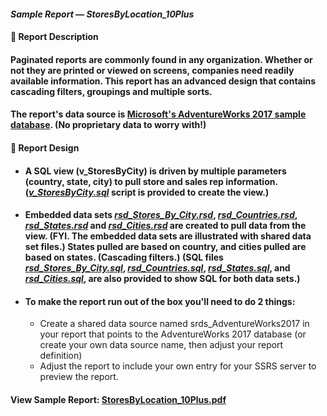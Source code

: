 #### <em>Sample Report — StoresByLocation_10Plus</em>
#### 👋 Report Description

#### Paginated reports are commonly found in any organization. Whether or not they are printed or viewed on screens, companies need readily available information. This report has an advanced design that contains cascading filters, groupings and multiple sorts.

#### The report's data source is <a href="https://github.com/Microsoft/sql-server-samples/releases/tag/adventureworks">Microsoft's AdventureWorks 2017 sample database</a>. (No proprietary data to worry with!)
#### 👋 Report Design
- #### A SQL view (v_StoresByCity) is driven by multiple parameters (country, state, city) to pull store and sales rep information. (<a href="/StoresByLocation/v_StoresByCity.sql"><em>v_StoresByCity.sql</em></a> script is provided to create the view.)
 - #### Embedded data sets <a href="/StoresByLocation/rsd_Stores_By_City.rsd"><em>rsd_Stores_By_City.rsd</em></a>, <a href="/StoresByLocation/rsd_Countries.rsd"><em>rsd_Countries.rsd</em></a>, <a href="/StoresByLocation/rsd_States.rsd"><em>rsd_States.rsd</em></a> and <a href="/StoresByLocation/rsd_Cities.rsd"><em>rsd_Cities.rsd</em></a> are created to pull data from the view. (FYI. The embedded data sets are illustrated with shared data set files.) States pulled are based on country, and cities pulled are based on states. (Cascading filters.) (SQL files <a href="/StoresByLocation/rsd_Stores_By_City.sql"><em>rsd_Stores_By_City.sql</em></a>, <a href="/StoresByLocation/rsd_Countries.sql"><em>rsd_Countries.sql</em></a>, <a href="/StoresByLocation/rsd_States.sql"><em>rsd_States.sql</em></a>, and <a href="/StoresByLocation/rsd_Cities.sql"><em>rsd_Cities.sql</em></a>, are also provided to show SQL for both data sets.)
 - #### To make the report run out of the box you'll need to do 2 things: 
   -  Create a shared data source named srds_AdventureWorks2017 in your report that points to the AdventureWorks 2017 database (or create your own data source name, then adjust your report definition) 
   -  Adjust the report to include your own entry for your SSRS server to preview the report. 

#### View Sample Report: <a href="/StoresByLocation/StoresByLocation_10Plus.pdf" height=750 width=550/>StoresByLocation_10Plus.pdf</a>
